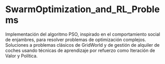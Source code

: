 # SwarmOptimization_and_RL_Problems
Implementación del algoritmo PSO, inspirado en el comportamiento social de enjambres, para resolver problemas de optimización complejos. Soluciones a problemas clásicos de GridWorld y de gestión de alquiler de coches usando técnicas de aprendizaje por refuerzo como Iteración de Valor y Política.
